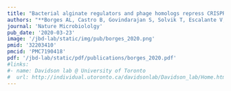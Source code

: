 ```yaml
---
title: "Bacterial alginate regulators and phage homologs repress CRISPR-Cas immunity"
authors: "**Borges AL, Castro B, Govindarajan S, Solvik T, Escalante V, Bondy-Denomy J.**"
journal: 'Nature Microbiololgy'
pub_date: '2020-03-23'
image: '/jbd-lab/static/img/pub/borges_2020.png'
pmid: '32203410'
pmcid: 'PMC7190418'
pdf: '/jbd-lab/static/pdf/publications/borges_2020.pdf'
#links:
#- name: Davidson lab @ University of Toronto
#  url: http://individual.utoronto.ca/davidsonlab/Davidson_lab/Home.html
---
```

